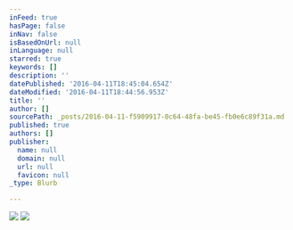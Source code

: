 ```yaml
---
inFeed: true
hasPage: false
inNav: false
isBasedOnUrl: null
inLanguage: null
starred: true
keywords: []
description: ''
datePublished: '2016-04-11T18:45:04.654Z'
dateModified: '2016-04-11T18:44:56.953Z'
title: ''
author: []
sourcePath: _posts/2016-04-11-f5909917-0c64-48fa-be45-fb0e6c89f31a.md
published: true
authors: []
publisher:
  name: null
  domain: null
  url: null
  favicon: null
_type: Blurb

---
```

![](https://the-grid-user-content.s3-us-west-2.amazonaws.com/f6ee812a-3c18-489e-a365-838777bb1a50.png)
![](https://the-grid-user-content.s3-us-west-2.amazonaws.com/fc79709a-3e9a-42fb-8092-203e21f3b833.jpg)